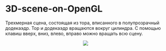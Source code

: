 # 3D-scene-on-OpenGL
Трехмерная сцена, состоящая из тора, вписанного в полупрозрачный додекаэдр. Тор и додекаэдр вращаются вокруг цилиндра. С помощью клавиш вверх, вниз, влево, вправо можно вращать всю сцену.
<p align="center">
  <img src="https://repository-images.githubusercontent.com/292731153/464c4800-ee9a-11ea-82bc-d939e2179323">
</p>
